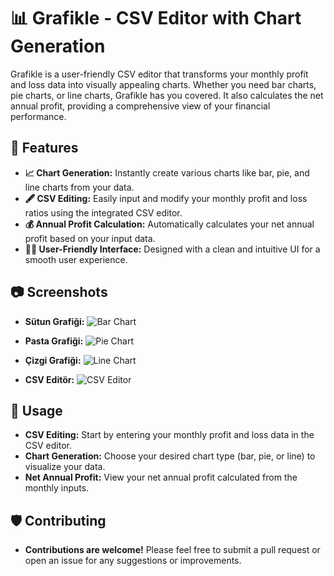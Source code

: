 # 📊 **Grafikle - CSV Editor with Chart Generation**

Grafikle is a user-friendly CSV editor that transforms your monthly profit and loss data into visually appealing charts. Whether you need bar charts, pie charts, or line charts, Grafikle has you covered. It also calculates the net annual profit, providing a comprehensive view of your financial performance.

## 🚀 **Features**

- **📈 Chart Generation:** Instantly create various charts like bar, pie, and line charts from your data.
- **🖋️ CSV Editing:** Easily input and modify your monthly profit and loss ratios using the integrated CSV editor.
- **💰 Annual Profit Calculation:** Automatically calculates your net annual profit based on your input data.
- **👩‍💻 User-Friendly Interface:** Designed with a clean and intuitive UI for a smooth user experience.

## 📷 **Screenshots**

- **Sütun Grafiği:** 
  ![Bar Chart](path_to_screenshot)

- **Pasta Grafiği:** 
  ![Pie Chart](path_to_screenshot)

- **Çizgi Grafiği:** 
  ![Line Chart](path_to_screenshot)

- **CSV Editör:**
  ![CSV Editor](path_to_screenshot)

## 🤖 **Usage**

- **CSV Editing:** Start by entering your monthly profit and loss data in the CSV editor.
- **Chart Generation:** Choose your desired chart type (bar, pie, or line) to visualize your data.
- **Net Annual Profit:** View your net annual profit calculated from the monthly inputs.

## 🛡️ **Contributing**

- **Contributions are welcome!** Please feel free to submit a pull request or open an issue for any suggestions or improvements.

